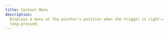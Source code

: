 ```yaml
---
title: Context Menu
description:
  Displays a menu at the pointer's position when the trigger is right-clicked or
  long-pressed.
---
```

